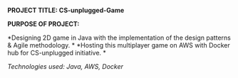 **PROJECT TITLE: CS-unplugged-Game**

**PURPOSE OF PROJECT:** 

 *Designing 2D game in Java with the implementation of the design patterns & Agile methodology.  *
 *Hosting this multiplayer game on AWS with Docker hub for CS-unplugged initiative. *

*Technologies used: Java, AWS, Docker*  
